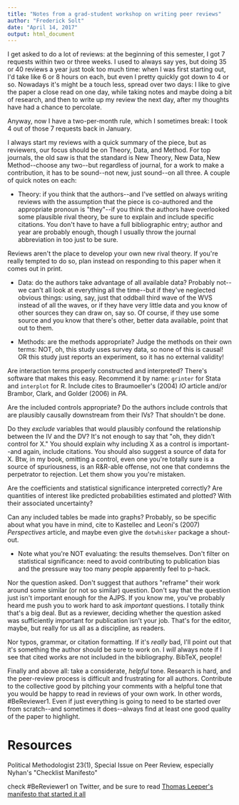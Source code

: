 ```yaml
---
title: "Notes from a grad-student workshop on writing peer reviews"
author: "Frederick Solt"
date: "April 14, 2017"
output: html_document
---
```


I get asked to do a lot of reviews: at the beginning of this semester, I got 7 requests within two or three weeks.  I used to always say yes, but doing 35 or 40 reviews a year just took too much time: when I was first starting out, I'd take like 6 or 8 hours on each, but even I pretty quickly got down to 4 or so.  Nowadays it's might be a touch less, spread over two days: I like to give the paper a close read on one day, while taking notes and maybe doing a bit of research, and then to write up my review the next day, after my thoughts have had a chance to percolate.  

Anyway, now I have a two-per-month rule, which I sometimes break: I took 4 out of those 7 requests back in January.

I always start my reviews with a quick summary of the piece, but as reviewers, our focus should be on Theory, Data, and Method.  For top journals, the old saw is that the standard is New Theory, New Data, New Method--choose any two--but regardless of journal, for a work to make a contribution, it has to be sound--not new, just sound--on all three.  A couple of quick notes on each:

* Theory: if you think that the authors--and I've settled on always writing reviews with the assumption that the piece is co-authored and the appropriate pronoun is "they"--if you think the authors have overlooked some plausible rival theory, be sure to explain and include specific citations. You don't have to have a full bibliographic entry; author and year are probably enough, though I usually throw the journal abbreviation in too just to be sure. 

Reviews aren't the place to develop your own new rival theory.  If you're really tempted to do so, plan instead on responding to this paper when it comes out in print.

* Data: do the authors take advantage of all available data?  Probably not--we can't all look at everything all the time--but if they've neglected obvious things: using, say, just that oddball third wave of the WVS instead of all the waves, or if they have very little data and you know of other sources they can draw on, say so.  Of course, if they use some source and you know that there's other, better data available, point that out to them.

* Methods: are the methods appropriate?  Judge the methods on their own terms: NOT, oh, this study uses survey data, so none of this is causal! OR this study just reports an experiment, so it has no external validity!

Are interaction terms properly constructed and interpreted?  There's software that makes this easy. Recommend it by name: `grinter` for Stata and `interplot` for R.  Include cites to Braumoeller's (2004) _IO_ article and/or Brambor, Clark, and Golder (2006) in _PA_.

Are the included controls appropriate?  Do the authors include controls that are plausibly causally downstream from their IVs?  That shouldn't be done.

Do they *exclude* variables that would plausibly confound the relationship between the IV and the DV?  It's not enough to say that "oh, they didn't control for X."  You should explain why including X as a control is important--and again, include citations.  You should also suggest a source of data for X.  Btw, in my book, omitting a control, even one you're totally sure is a source of spuriousness, is an R&R-able offense, not one that condemns the perpetrator to rejection.  Let them show you you're mistaken.

Are the coefficients and statistical significance interpreted correctly?  Are quantities of interest like predicted probabilities estimated and plotted?  With their associated uncertainty?

Can any included tables be made into graphs?  Probably, so be specific about what you have in mind, cite to Kastellec and Leoni's (2007) _Perspectives_ article, and maybe even give the `dotwhisker` package a shout-out.

* Note what you're NOT evaluating: the results themselves.  Don't filter on statistical significance: need to avoid contributing to publication bias and the pressure way too many people apparently feel to p-hack.

Nor the question asked. Don't suggest that authors "reframe" their work around some similar (or not so similar) question. Don't say that the question just isn't important enough for the AJPS. If you know me, you've probably heard me push you to work hard to ask _important_ questions.  I totally think that's a big deal.  But as a reviewer, deciding whether the question asked was sufficiently important for publication isn't your job.  That's for the editor, maybe, but really for us all as a discipline, as readers.

Nor typos, grammar, or citation formatting.  If it's *really* bad, I'll point out that it's something the author should be sure to work on.  I *will* always note if I see that cited works are not included in the bibliography.  BibTeX, people!

Finally and above all: take a considerate, *helpful* tone.  Research is hard, and the peer-review process is difficult and frustrating for all authors.  Contribute to the collective good by pitching your comments with a helpful tone that you would be happy to read in reviews of your own work.  In other words, #BeReviewer1.  Even if just everything is going to need to be started over from scratch--and sometimes it does--always find at least one good quality of the paper to highlight.  

# Resources
Political Methodologist 23(1), Special Issue on Peer Review, especially Nyhan's "Checklist Manifesto"

check #BeReviewer1 on Twitter, and be sure to read [Thomas Leeper's manifesto that started it all](http://thomasleeper.com/2016/08/be-reviewer-one/)
